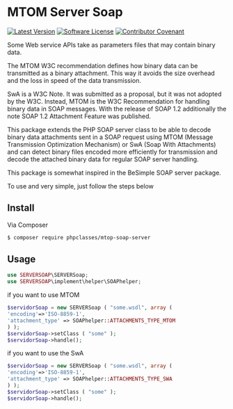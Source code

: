 # MTOM Server Soap

[![Latest Version](https://img.shields.io/github/v/tag/cleidsondias/mtom-server-soap.svg?style=flat-square)](https://github.com/cleidsondias/mtom-server-soap/releases)
[![Software License](https://img.shields.io/badge/license-MIT-brightgreen.svg?style=flat-square)](LICENSE.md)
[![Contributor Covenant](https://img.shields.io/badge/Contributor%20Covenant-v1.4%20adopted-ff69b4.svg)](CODE_OF_CONDUCT.md)


Some Web service APIs take as parameters files that may contain binary data.

The MTOM W3C recommendation defines how binary data can be transmitted as a binary attachment. This way it avoids the size overhead and the loss in speed of the data transmission.

SwA is a W3C Note. It was submitted as a proposal, but it was not adopted by the W3C. Instead, MTOM is the W3C Recommendation for handling binary data in SOAP messages. With the release of SOAP 1.2 additionally the note SOAP 1.2 Attachment Feature was published.

This package extends the PHP SOAP server class to be able to decode binary data attachments sent in a SOAP request using MTOM (Message Transmission Optimization Mechanism) or SwA (Soap With Attachments) and can detect binary files encoded more efficiently for transmission and decode the attached binary data for regular SOAP server handling.

This package is somewhat inspired in the BeSimple SOAP server package.

To use and very simple, just follow the steps below

## Install

Via Composer

``` bash
$ composer require phpclasses/mtop-soap-server
```

## Usage

``` php
use SERVERSOAP\SERVERSoap;
use SERVERSOAP\implement\helper\SOAPhelper;
```

if you want to use MTOM
``` php
$servidorSoap = new SERVERSoap ( "some.wsdl", array (
'encoding'=>'ISO-8859-1',
'attachment_type' => SOAPhelper::ATTACHMENTS_TYPE_MTOM
) );
$servidorSoap->setClass ( "some" );
$servidorSoap->handle();
```

if you want to use the SwA
``` php
$servidorSoap = new SERVERSoap ( "some.wsdl", array (
'encoding'=>'ISO-8859-1',
'attachment_type' => SOAPhelper::ATTACHMENTS_TYPE_SWA
) );
$servidorSoap->setClass ( "some" );
$servidorSoap->handle();
```
